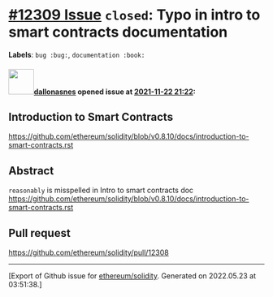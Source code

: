 # [\#12309 Issue](https://github.com/ethereum/solidity/issues/12309) `closed`: Typo in intro to smart contracts documentation
**Labels**: `bug :bug:`, `documentation :book:`


#### <img src="https://avatars.githubusercontent.com/u/30935722?u=6e7aa8a74252d85548167f9fa3f21b7331098d05&v=4" width="50">[dallonasnes](https://github.com/dallonasnes) opened issue at [2021-11-22 21:22](https://github.com/ethereum/solidity/issues/12309):

## Introduction to Smart Contracts

https://github.com/ethereum/solidity/blob/v0.8.10/docs/introduction-to-smart-contracts.rst

## Abstract

`reasonably` is misspelled in Intro to smart contracts doc
https://github.com/ethereum/solidity/blob/v0.8.10/docs/introduction-to-smart-contracts.rst

## Pull request

https://github.com/ethereum/solidity/pull/12308





-------------------------------------------------------------------------------



[Export of Github issue for [ethereum/solidity](https://github.com/ethereum/solidity). Generated on 2022.05.23 at 03:51:38.]
